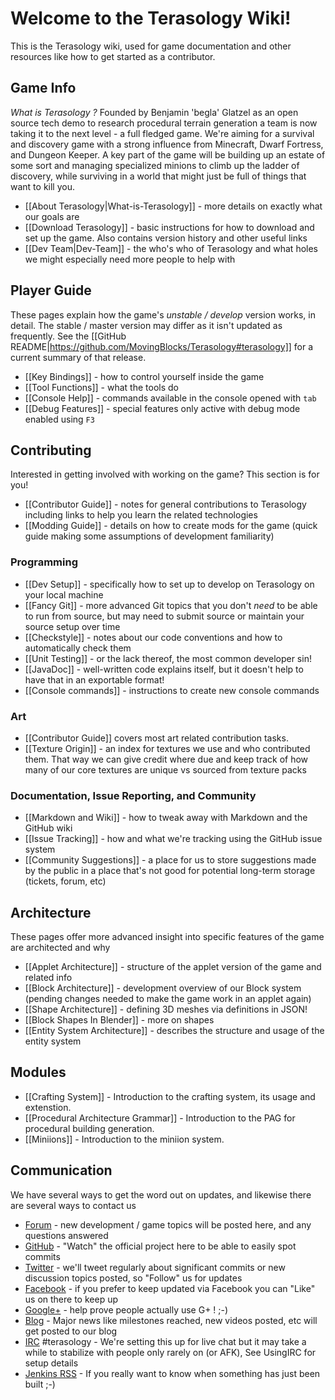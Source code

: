 Welcome to the Terasology Wiki!
===============================
This is the Terasology wiki, used for game documentation and other resources like how to get started as a contributor.

Game Info
---------

_What is Terasology ?_ Founded by Benjamin 'begla' Glatzel as an open source tech demo to research procedural terrain
 generation a team is now taking it to the next level - a full fledged game. We're aiming for a survival and
 discovery game with a strong influence from Minecraft, Dwarf Fortress, and Dungeon Keeper. A key part of the game
 will be building up an estate of some sort and managing specialized minions to climb up the ladder of discovery,
 while surviving in a world that might just be full of things that want to kill you.
* [[About Terasology|What-is-Terasology]] - more details on exactly what our goals are
* [[Download Terasology]] - basic instructions for how to download and set up the game. Also contains version history
 and other useful links
* [[Dev Team|Dev-Team]] - the who's who of Terasology and what holes we might especially need more people to help with

Player Guide
---------

These pages explain how the game's _unstable / develop_ version works, in detail. The stable / master version may
differ as it isn't updated as frequently. See the [[GitHub README|https://github.com/MovingBlocks/Terasology#terasology]] for a current summary of that release.

* [[Key Bindings]] - how to control yourself inside the game
* [[Tool Functions]] - what the tools do
* [[Console Help]] - commands available in the console opened with `tab`
* [[Debug Features]] - special features only active with debug mode enabled using `F3`

Contributing
------------

Interested in getting involved with working on the game? This section is for you!

* [[Contributor Guide]] - notes for general contributions to Terasology including links to help you learn the related
 technologies
* [[Modding Guide]] - details on how to create mods for the game (quick guide making some assumptions of development
familiarity)

### Programming

* [[Dev Setup]] - specifically how to set up to develop on Terasology on your local machine
* [[Fancy Git]] - more advanced Git topics that you don't _need_ to be able to run from source,
but may need to submit source or maintain your source setup over time
* [[Checkstyle]] - notes about our code conventions and how to automatically check them
* [[Unit Testing]] - or the lack thereof, the most common developer sin!
* [[JavaDoc]] - well-written code explains itself, but it doesn't help to have that in an exportable format!
* [[Console commands]] - instructions to create new console commands

### Art

* [[Contributor Guide]] covers most art related contribution tasks.
* [[Texture Origin]] - an index for textures we use and who contributed them. That way we can give credit where due
and keep track of how many of our core textures are unique vs sourced from texture packs

### Documentation, Issue Reporting, and Community

* [[Markdown and Wiki]] - how to tweak away with Markdown and the GitHub wiki
* [[Issue Tracking]] - how and what we're tracking using the GitHub issue system
* [[Community Suggestions]] - a place for us to store suggestions made by the public in a place that's not good for
potential long-term storage (tickets, forum, etc)

Architecture
------------

These pages offer more advanced insight into specific features of the game are architected and why

* [[Applet Architecture]] - structure of the applet version of the game and related info
* [[Block Architecture]] - development overview of our Block system (pending changes needed to make the game work in
an applet again)
* [[Shape Architecture]] - defining 3D meshes via definitions in JSON!
* [[Block Shapes In Blender]] - more on shapes
* [[Entity System Architecture]] - describes the structure and usage of the entity system

Modules
------------
* [[Crafting System]] - Introduction to the crafting system, its usage and extenstion.
* [[Procedural Architecture Grammar]] - Introduction to the PAG for procedural building generation.
* [[Miniions]] - Introduction to the miniion system.

Communication
-------------

We have several ways to get the word out on updates, and likewise there are several ways to contact us

* [Forum](http://forum.movingblocks.net) - new development / game topics will be posted here, and any questions answered
* [GitHub](https://github.com/MovingBlocks/Terasology) - "Watch" the official project here to be able to easily spot
commits
* [Twitter](http://twitter.com/#!/Terasology) - we'll tweet regularly about significant commits or new discussion
topics posted, so "Follow" us for updates
* [Facebook](http://www.facebook.com/pages/Terasology/248329655219905) - if you prefer to keep updated via Facebook
you can "Like" us on there to keep up
* [Google+](https://plus.google.com/b/103835217961917018533/103835217961917018533) - help prove people actually use
G+ ! ;-)
* [Blog](http://blog.movingblocks.net/blog/) - Major news like milestones reached, new videos posted,
etc will get posted to our blog
* [IRC](http://webchat.freenode.net/) #terasology - We're setting this up for live chat but it may take a while to
stabilize with people only rarely on (or AFK), See UsingIRC for setup details
* [Jenkins RSS](http://jenkins.movingblocks.net/rssAll) - If you really want to know when something has just been
built ;-)

